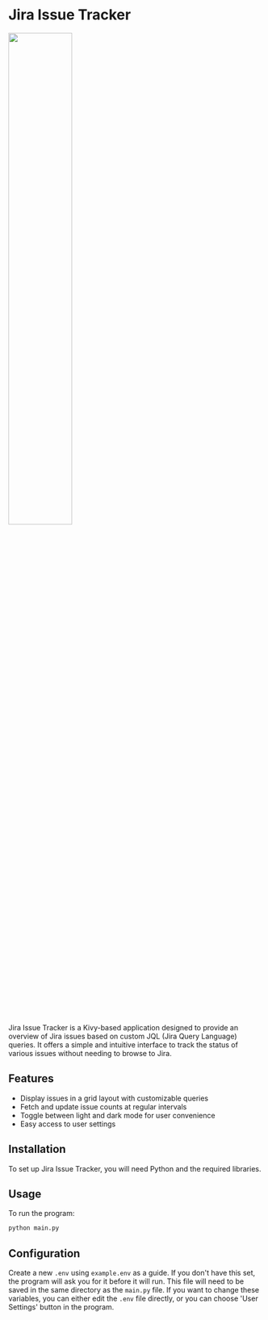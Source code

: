 # Jira Issue Tracker
<img src="https://github.com/star7js/jira-issue-tracker-server/assets/126814341/6b9d8d3e-f3ce-4d8d-a99d-2be30f33c757.png" width="50%" height="50%">

Jira Issue Tracker is a Kivy-based application designed to provide an overview of Jira issues based on custom JQL (Jira Query
Language) queries. It offers a simple and intuitive interface to track the status of various issues without needing to browse to Jira.

## Features

- Display issues in a grid layout with customizable queries
- Fetch and update issue counts at regular intervals
- Toggle between light and dark mode for user convenience
- Easy access to user settings

## Installation

To set up Jira Issue Tracker, you will need Python and the required libraries.

## Usage

To run the program:

```bash
python main.py
```


## Configuration

Create a new `.env` using `example.env` as a guide.
If you don't have this set, the program will ask you for it before it will run.
This file will need to be saved in the same directory as the `main.py` file.
If you want to change these variables, you can either edit the `.env` file directly, or you can choose
'User Settings' button in the program.
